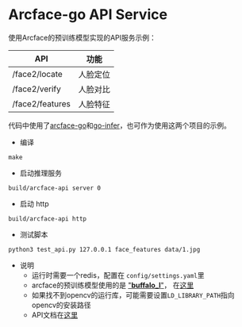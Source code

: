# Arcface-go API Service

使用Arcface的预训练模型实现的API服务示例：

| API             | 功能     |
| --------------- | -------- |
| /face2/locate   | 人脸定位 |
| /face2/verify   | 人脸对比 |
| /face2/features | 人脸特征 |



代码中使用了[arcface-go](https://github.com/jack139/arcface-go)和[go-infer](https://github.com/jack139/go-infer)，也可作为使用这两个项目的示例。




- 编译

```
make
```



- 启动推理服务

```
build/arcface-api server 0
```



- 启动 http

```
build/arcface-api http
```



- 测试脚本

```
python3 test_api.py 127.0.0.1 face_features data/1.jpg
```



- 说明
	- 运行时需要一个redis，配置在 ```config/settings.yaml```里
	- arcface的预训练模型使用的是 ["**buffalo_l**"](https://insightface.cn-sh2.ufileos.com/models/buffalo_l.zip)， 在[这里](https://github.com/deepinsight/insightface/tree/master/model_zoo)
	- 如果找不到opencv的运行库，可能需要设置```LD_LIBRARY_PATH```指向opencv的安装路径
	- API文档在[这里](doc/API.md)

